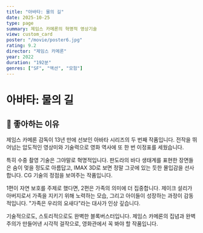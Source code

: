 ```yaml
---
title: "아바타: 물의 길"
date: 2025-10-25
type: page
summary: 제임스 카메론의 혁명적 영상기술
view: custom_card
poster: "/movie/poster6.jpg"
rating: 9.2
director: "제임스 카메론"
year: 2022
duration: "192분"
genres: ["SF", "액션", "모험"]
---
```


# 아바타: 물의 길

## 💭 좋아하는 이유

제임스 카메론 감독이 13년 만에 선보인 아바타 시리즈의 두 번째 작품입니다. 전작을 뛰어넘는 압도적인 영상미와 기술력으로 영화 역사에 또 한 번 이정표를 세웠습니다.

특히 수중 촬영 기술은 그야말로 혁명적입니다. 판도라의 바다 생태계를 표현한 장면들은 숨이 멎을 정도로 아름답고, IMAX 3D로 보면 정말 그곳에 있는 듯한 몰입감을 선사합니다. CG 기술의 정점을 보여주는 작품입니다.

1편이 자연 보호를 주제로 했다면, 2편은 가족의 의미에 더 집중합니다. 제이크 설리가 아버지로서 가족을 지키기 위해 노력하는 모습, 그리고 아이들이 성장하는 과정이 감동적입니다. "가족은 우리의 요새다"라는 대사가 인상 깊습니다.

기술적으로도, 스토리적으로도 완벽한 블록버스터입니다. 제임스 카메론의 집념과 완벽주의가 만들어낸 시각적 걸작으로, 영화관에서 꼭 봐야 할 작품입니다.
